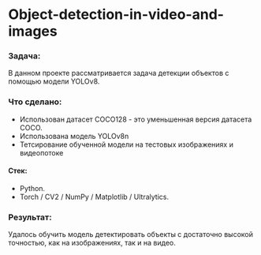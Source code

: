 # Object-detection-in-video-and-images  
  
### Задача:
В данном проекте рассматривается задача детекции объектов с помощью модели YOLOv8. 

### Что сделано:
* Использован датасет COCO128 - это уменьшенная версия датасета COCO.
* Использована модель YOLOv8n
* Тетсирование обученной модели на тестовых изображениях и видеопотоке

#### Стек:
* Python.
* Torch / CV2 / NumPy / Matplotlib / Ultralytics.

### Результат:
Удалось обучить модель детектировать объекты с достаточно высокой точностью, как на изображениях, так и на видео.
